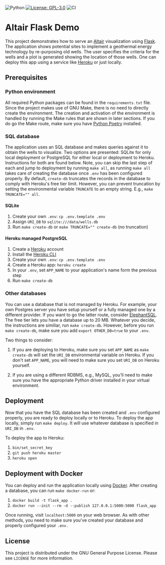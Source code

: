![Python](https://shields.io/badge/Python-3.9-blue)
[![License: GPL-3.0](https://img.shields.io/github/license/xofbd/altair-flask-demo)](https://opensource.org/licenses/GPL-3.0)
![CI](https://github.com/xofbd/altair-flask-demo/workflows/CI/badge.svg?branch=master)
# Altair Flask Demo

This project demonstrates how to serve an [Altair](https://altair-viz.github.io) visualization using [Flask](https://flask.palletsprojects.com). The application shows potential sites to implement a geothermal energy technology by re-purposing old wells. The user specifies the criteria for the wells and a plot is generated showing the location of those wells. One can deploy this app using a service like [Heroku](https://heroku.com) or just locally.

## Prerequisites

### Python environment
All required Python packages can be found in the `requirements.txt` file. Since the project makes use of GNU Make, there is no need to directly create the environment. The creation and activation of the environment is handled by running the Make rules that are shown in later sections. If you do go the Make route, make sure you have [Python Poetry](https://python-poetry.org) installed.

### SQL database
The application uses an SQL database and makes queries against it to obtain the wells to visualize. Two options are presented: SQLite for only local deployment or PostgreSQL for either local or deployment to Heroku. Instructions for both are found below. Note, you can skip the last step of each and jump to deployment by running `make all`, as running `make all` takes care of creating the database once `.env` has been configured properly. By default, `create-db` truncates the records in the database to comply with Heroku's free tier limit. However, you can prevent truncation by setting the environmental variable `TRUNCATE` to an empty string. E.g., `make TRUNCATE="" all`.

#### SQLite
1. Create your own `.env`: `cp .env.template .env`
1. Assign `URI_DB` to `sqlite:///data/wells.db`
1. Run `make create-db` or `make TRUNCATE="" create-db` (no truncation)

#### Heroku managed PostgreSQL
1. Create a [Heroku](https://heroku.com) account
1. Install the [Heroku CLI](https://devcenter.heroku.com/articles/heroku-cli#download-and-install)
1. Create your own `.env`: `cp .env.template .env`
1. Create a Heroku app: `heroku create`
1. In your `.env`, set `APP_NAME` to your application's name form the previous step
1. Run `make create-db`

### Other databases
You can use a database that is not managed by Heroku. For example, your own Postgres server you have setup yourself or a fully managed one by a different provider. If you want to go the latter route, consider [ElephantSQL](https://www.elephantsql.com). The free tier lets you have a database up to 20 MB. Whatever you decide, the instructions are similiar, run `make create-db`. However, before you run `make create-db`, make sure you add `export OTHER_DB=true` to your `.env`.

Two things to consider:

1. If you are deploying to Heroku, make sure you set `APP_NAME` as `make create-db` will set the `URI_DB` environmental variable on Heroku. If you don't set `APP_NAME`, you will need to make sure you set `URI_DB` on Heroku yourself.

1. If you are using a different RDBMS, e.g., MySQL, you'll need to make sure you have the appropriate Python driver installed in your virtual environment.

## Deployment
Now that you have the SQL database has been created and `.env` configured properly, you are ready to deploy locally or to Heroku.
To deploy the app locally, simply run  `make deploy`. It will use whatever database is specified in `URI_DB` in `.env`.

To deploy the app to Heroku:

1. `bin/set_secret_key`
1. `git push heroku master`
1. `heroku open`

## Deployment with Docker

You can deploy and run the application locally using [Docker](https://www.docker.com/). After creating a database, you can run `make docker-run` or:

1. `docker build -t flask_app .`
1. `docker run --init --rm -d --publish 127.0.0.1:5000:5000 flask_app`

Once running, visit `localhost:5000` on your web browser. As with other methods, you need to make sure you've created your database and properly configured your `.env.`

## License

This project is distributed under the GNU General Purpose License. Please see `LICENSE` for more information.
